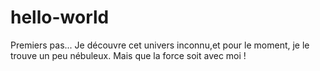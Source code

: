 # hello-world
Premiers pas...
Je découvre cet univers inconnu,et pour le moment, je  le trouve un peu nébuleux. 
Mais  que la force soit avec moi  !
